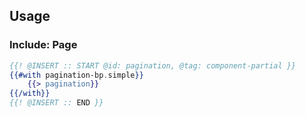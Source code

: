 ## Usage

### Include: Page

``` hbs
{{! @INSERT :: START @id: pagination, @tag: component-partial }}
{{#with pagination-bp.simple}}
	{{> pagination}}
{{/with}}
{{! @INSERT :: END }}
```